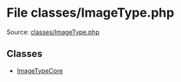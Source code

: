 File classes/ImageType.php
=========

Source: [classes/ImageType.php](https://github.com/PrestaShop/PrestaShop/blob/1.6.0.9/classes/ImageType.php)


Classes
-------

* [ImageTypeCore](class.ImageTypeCore.md)


